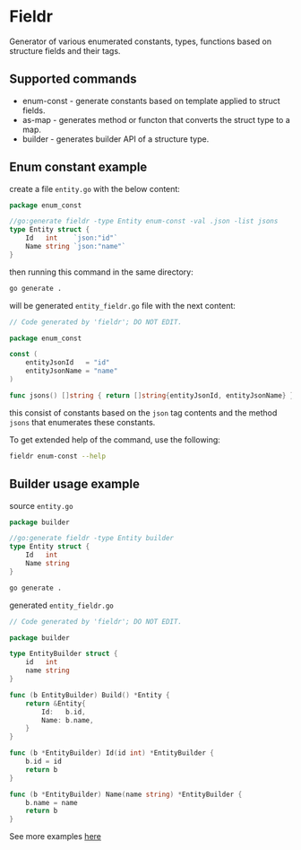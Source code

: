 # Fieldr

Generator of various enumerated constants, types, functions based on structure fields and their tags.

## Supported commands

* enum-const - generate constants based on template applied to struct fields.
* as-map - generates method or functon that converts the struct type to a map.
* builder - generates builder API of a structure type.

## Enum constant example

create a file `entity.go` with the below content:

```go
package enum_const

//go:generate fieldr -type Entity enum-const -val .json -list jsons
type Entity struct {
    Id   int    `json:"id"`
    Name string `json:"name"`
}
```

then running this command in the same directory:

```bash script
go generate .
```

will be generated `entity_fieldr.go` file with the next content:

```go
// Code generated by 'fieldr'; DO NOT EDIT.

package enum_const

const (
    entityJsonId   = "id"
    entityJsonName = "name"
)

func jsons() []string { return []string{entityJsonId, entityJsonName} }
```

this consist of constants based on the `json` tag contents and the method `jsons` that enumerates these constants.

To get extended help of the command, use the following:

```bash
fieldr enum-const --help
```

## Builder usage example

source `entity.go`
```go
package builder

//go:generate fieldr -type Entity builder
type Entity struct {
    Id   int
    Name string
}
```

```bash script
go generate .
```

generated `entity_fieldr.go`
```go
// Code generated by 'fieldr'; DO NOT EDIT.

package builder

type EntityBuilder struct {
	id   int
	name string
}

func (b EntityBuilder) Build() *Entity {
	return &Entity{
		Id:   b.id,
		Name: b.name,
	}
}

func (b *EntityBuilder) Id(id int) *EntityBuilder {
	b.id = id
	return b
}

func (b *EntityBuilder) Name(name string) *EntityBuilder {
	b.name = name
	return b
}

```


 See more examples [here](./examples/)